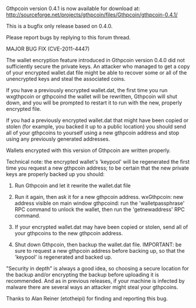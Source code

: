 Gthpcoin version 0.4.1 is now available for download at:
http://sourceforge.net/projects/gthpcoin/files/Gthpcoin/gthpcoin-0.4.1/

This is a bugfix only release based on 0.4.0.

Please report bugs by replying to this forum thread.

MAJOR BUG FIX  (CVE-2011-4447)

The wallet encryption feature introduced in Gthpcoin version 0.4.0 did not sufficiently secure the private keys. An attacker who
managed to get a copy of your encrypted wallet.dat file might be able to recover some or all of the unencrypted keys and steal the
associated coins.

If you have a previously encrypted wallet.dat, the first time you run wxgthpcoin or gthpcoind the wallet will be rewritten, Gthpcoin will
shut down, and you will be prompted to restart it to run with the new, properly encrypted file.

If you had a previously encrypted wallet.dat that might have been copied or stolen (for example, you backed it up to a public
location) you should send all of your gthpcoins to yourself using a new gthpcoin address and stop using any previously generated addresses.

Wallets encrypted with this version of Gthpcoin are written properly.

Technical note: the encrypted wallet's 'keypool' will be regenerated the first time you request a new gthpcoin address; to be certain that the
new private keys are properly backed up you should:

1. Run Gthpcoin and let it rewrite the wallet.dat file

2. Run it again, then ask it for a new gthpcoin address.
wxGthpcoin: new address visible on main window
gthpcoind: run the 'walletpassphrase' RPC command to unlock the wallet,  then run the 'getnewaddress' RPC command.

3. If your encrypted wallet.dat may have been copied or stolen, send all of your gthpcoins to the new gthpcoin address.

4. Shut down Gthpcoin, then backup the wallet.dat file.
IMPORTANT: be sure to request a new gthpcoin address before backing up, so that the 'keypool' is regenerated and backed up.

"Security in depth" is always a good idea, so choosing a secure location for the backup and/or encrypting the backup before uploading it is recommended. And as in previous releases, if your machine is infected by malware there are several ways an attacker might steal your gthpcoins.

Thanks to Alan Reiner (etotheipi) for finding and reporting this bug.
